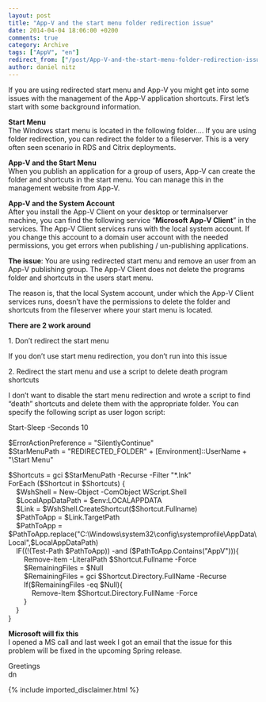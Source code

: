 ```yaml
---
layout: post
title: "App-V and the start menu folder redirection issue"
date: 2014-04-04 18:06:00 +0200
comments: true
category: Archive
tags: ["AppV", "en"]
redirect_from: ["/post/App-V-and-the-start-menu-folder-redirection-issue", "/post/app-v-and-the-start-menu-folder-redirection-issue"]
author: daniel nitz
---
```

<!-- more -->
<p>If you are using redirected start menu and App-V you might get into some issues with the management of the App-V application shortcuts. First let&rsquo;s start with some background information.</p>
<p><strong>Start Menu</strong> <br />The Windows start menu is located in the following folder&hellip;. If you are using folder redirection, you can redirect the folder to a fileserver. This is a very often seen scenario in RDS and Citrix deployments.</p>
<p><strong>App-V and the Start Menu</strong> <br />When you publish an application for a group of users, App-V can create the folder and shortcuts in the start menu. You can manage this in the management website from App-V.</p>
<p><strong>App-V and the System Account</strong> <br />After you install the App-V Client on your desktop or terminalserver machine, you can find the following service &ldquo;<strong>Microsoft App-V Client</strong>&rdquo; in the services. The App-V Client services runs with the local system account. If you change this account to a domain user account with the needed permissions, you get errors when publishing / un-publishing applications.</p>
<p><strong>The issue</strong>: You are using redirected start menu and remove an user from an App-V publishing group. The App-V Client does not delete the programs folder and shortcuts in the users start menu.</p>
<p>The reason is, that the local System account, under which the App-V Client services runs, doesn&rsquo;t have the permissions to delete the folder and shortcuts from the fileserver where your start menu is located.</p>
<p><strong>There are 2 work around</strong></p>
<p>1. Don&rsquo;t redirect the start menu</p>
<p>If you don&rsquo;t use start menu redirection, you don&rsquo;t run into this issue</p>
<p>2. Redirect the start menu and use a script to delete death program shortcuts</p>
<p>I don&rsquo;t want to disable the start menu redirection and wrote a script to find &ldquo;death&rdquo; shortcuts and delete them with the appropriate folder. You can specify the following script as user logon script:</p>
<p>Start-Sleep -Seconds 10</p>
<p>$ErrorActionPreference = "SilentlyContinue" <br />$StarMenuPath = "REDIRECTED_FOLDER" + [Environment]::UserName + "\Start Menu"</p>
<p>$Shortcuts = gci $StarMenuPath -Recurse -Filter "*.lnk" <br />ForEach ($Shortcut in $Shortcuts) { <br />&nbsp;&nbsp;&nbsp; $WshShell = New-Object -ComObject WScript.Shell <br />&nbsp;&nbsp;&nbsp; $LocalAppDataPath = $env:LOCALAPPDATA <br />&nbsp;&nbsp;&nbsp; $Link = $WshShell.CreateShortcut($Shortcut.Fullname) <br />&nbsp;&nbsp;&nbsp; $PathToApp = $Link.TargetPath <br />&nbsp;&nbsp;&nbsp; $PathToApp = $PathToApp.replace("C:\Windows\system32\config\systemprofile\AppData\Local",$LocalAppDataPath) <br />&nbsp;&nbsp;&nbsp; IF((!(Test-Path $PathToApp)) -and ($PathToApp.Contains("AppV"))){ <br />&nbsp;&nbsp;&nbsp;&nbsp;&nbsp;&nbsp;&nbsp; Remove-item -LiteralPath $Shortcut.Fullname -Force <br />&nbsp;&nbsp;&nbsp;&nbsp;&nbsp;&nbsp;&nbsp; $RemainingFiles = $Null <br />&nbsp;&nbsp;&nbsp;&nbsp;&nbsp;&nbsp;&nbsp; $RemainingFiles = gci $Shortcut.Directory.FullName -Recurse <br />&nbsp;&nbsp;&nbsp;&nbsp;&nbsp;&nbsp;&nbsp; If($RemainingFiles -eq $Null){ <br />&nbsp;&nbsp;&nbsp;&nbsp;&nbsp;&nbsp;&nbsp;&nbsp;&nbsp;&nbsp;&nbsp; Remove-Item $Shortcut.Directory.FullName -Force <br />&nbsp;&nbsp;&nbsp;&nbsp;&nbsp;&nbsp;&nbsp; } <br />&nbsp;&nbsp;&nbsp; } <br />}</p>
<p><strong>Microsoft will fix this</strong> <br />I opened a MS call and last week I got an email that the issue for this problem will be fixed in the upcoming Spring release.</p>
<p>Greetings <br />dn</p>
{% include imported_disclaimer.html %}
